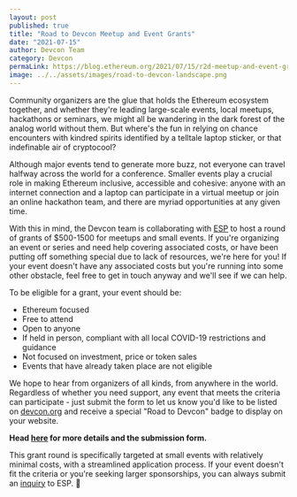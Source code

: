 ```yaml
---
layout: post
published: true
title: "Road to Devcon Meetup and Event Grants"
date: "2021-07-15"
author: Devcon Team
category: Devcon
permaLink: https://blog.ethereum.org/2021/07/15/r2d-meetup-and-event-grants/
image: ../../assets/images/road-to-devcon-landscape.png
---
```


Community organizers are the glue that holds the Ethereum ecosystem together, and whether they're leading large-scale events, local meetups, hackathons or seminars, we might all be wandering in the dark forest of the analog world without them. But where's the fun in relying on chance encounters with kindred spirits identified by a telltale laptop sticker, or that indefinable air of cryptocool?

Although major events tend to generate more buzz, not everyone can travel halfway across the world for a conference. Smaller events play a crucial role in making Ethereum inclusive, accessible and cohesive: anyone with an internet connection and a laptop can participate in a virtual meetup or join an online hackathon team, and there are myriad opportunities at any given time.

With this in mind, the Devcon team is collaborating with [ESP](https://esp.ethereum.foundation) to host a round of grants of $500-1500 for meetups and small events. If you're organizing an event or series and need help covering associated costs, or have been putting off something special due to lack of resources, we're here for you! If your event doesn't have any associated costs but you're running into some other obstacle, feel free to get in touch anyway and we'll see if we can help. 

To be eligible for a grant, your event should be:

* Ethereum focused
* Free to attend
* Open to anyone
* If held in person, compliant with all local COVID-19 restrictions and guidance
* Not focused on investment, price or token sales
* Events that have already taken place are not eligible

We hope to hear from organizers of all kinds, from anywhere in the world. Regardless of whether you need support, any event that meets the criteria can participate - just submit the form to let us know you'd like to be listed on [devcon.org](https://www.devcon.org/en/#participate) and receive a special "Road to Devcon" badge to display on your website.

**Head [here](https://esp.ethereum.foundation/en/devcon-grants/) for more details and the submission form.**

This grant round is specifically targeted at small events with relatively minimal costs, with a streamlined application process. If your event doesn't fit the criteria or you're seeking larger sponsorships, you can always submit an [inquiry](https://esp.ethereum.foundation/en/inquire/) to ESP. 🦄
